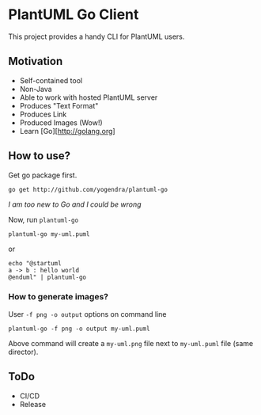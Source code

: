 # PlantUML Go Client

This project provides a handy CLI for PlantUML users. 

## Motivation

* Self-contained tool
* Non-Java
* Able to work with hosted PlantUML server
* Produces "Text Format" 
* Produces Link
* Produced Images (Wow!)
* Learn [Go][http://golang.org] 

## How to use?

Get go package first.

```shell
go get http://github.com/yogendra/plantuml-go
```
_I am too new to Go and I could be wrong_ 

Now, run `plantuml-go`

```shell
plantuml-go my-uml.puml
```

or

```shell
echo "@startuml 
a -> b : hello world
@enduml" | plantuml-go
```

### How to generate images?

User `-f png -o output` options on command line

```shell 
plantuml-go -f png -o output my-uml.puml
```

Above command will create a `my-uml.png` file next to `my-uml.puml` file (same director).
 
## ToDo

* CI/CD
* Release

